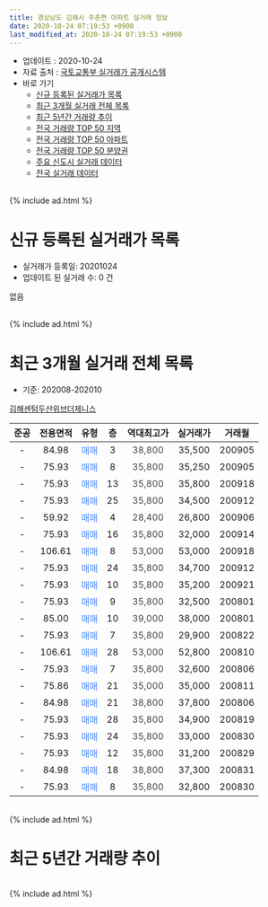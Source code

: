 ```yaml
---
title: 경상남도 김해시 주촌면 아파트 실거래 정보
date: 2020-10-24 07:19:53 +0900
last_modified_at: 2020-10-24 07:19:53 +0900
---
```


* 업데이트 : 2020-10-24
* 자료 출처 : [국토교통부 실거래가 공개시스템](http://rt.molit.go.kr)
* 바로 가기
    * [신규 등록된 실거래가 목록](#신규-등록된-실거래가-목록)
    * [최근 3개월 실거래 전체 목록](#최근-3개월-실거래-전체-목록)
    * [최근 5년간 거래량 추이](#최근-5년간-거래량-추이)
    * [전국 거래량 TOP 50 지역](https://inasie.github.io/apt-trade-info/최근-3개월-전국에서-가장-거래가-많이-발생한-지역)
    * [전국 거래량 TOP 50 아파트](https://inasie.github.io/apt-trade-info/최근-3개월-전국에서-가장-거래가-많이-발생한-아파트)
    * [전국 거래량 TOP 50 분양권](https://inasie.github.io/apt-trade-info/최근-3개월-전국에서-가장-거래가-많이-발생한-분양권)
    * [주요 신도시 실거래 데이터](https://inasie.github.io/apt-trade-info/주요-신도시)
    * [전국 실거래 데이터](https://inasie.github.io/apt-trade-info/전국)
<br>
{% include ad.html %}
<br>

# 신규 등록된 실거래가 목록
* 실거래가 등록일: 20201024
* 업데이트 된 실거래 수: 0 건

없음

<br>
{% include ad.html %}
<br>

# 최근 3개월 실거래 전체 목록
* 기준: 202008-202010


[김해센텀두산위브더제니스](https://search.naver.com/search.naver?query=%EA%B2%BD%EC%83%81%EB%82%A8%EB%8F%84+%EA%B9%80%ED%95%B4%EC%8B%9C+%EC%A3%BC%EC%B4%8C%EB%A9%B4+%EA%B9%80%ED%95%B4%EC%84%BC%ED%85%80%EB%91%90%EC%82%B0%EC%9C%84%EB%B8%8C%EB%8D%94%EC%A0%9C%EB%8B%88%EC%8A%A4)

|준공|전용면적|유형|층|역대최고가|실거래가|거래월|
|:---:|:---:|:---:|:---:|:---:|:---:|:---:|
|-|84.98|<span style="color:#4285f3">매매</span>|3|<span style="color:#444444">38,800</span>|35,500|200905|
|-|75.93|<span style="color:#4285f3">매매</span>|8|<span style="color:#444444">35,800</span>|35,250|200905|
|-|75.93|<span style="color:#4285f3">매매</span>|13|<span style="color:#444444">35,800</span>|35,800|200918|
|-|75.93|<span style="color:#4285f3">매매</span>|25|<span style="color:#444444">35,800</span>|34,500|200912|
|-|59.92|<span style="color:#4285f3">매매</span>|4|<span style="color:#444444">28,400</span>|26,800|200906|
|-|75.93|<span style="color:#4285f3">매매</span>|16|<span style="color:#444444">35,800</span>|32,000|200914|
|-|106.61|<span style="color:#4285f3">매매</span>|8|<span style="color:#444444">53,000</span>|53,000|200918|
|-|75.93|<span style="color:#4285f3">매매</span>|24|<span style="color:#444444">35,800</span>|34,700|200912|
|-|75.93|<span style="color:#4285f3">매매</span>|10|<span style="color:#444444">35,800</span>|35,200|200921|
|-|75.93|<span style="color:#4285f3">매매</span>|9|<span style="color:#444444">35,800</span>|32,500|200801|
|-|85.00|<span style="color:#4285f3">매매</span>|10|<span style="color:#444444">39,000</span>|38,000|200801|
|-|75.93|<span style="color:#4285f3">매매</span>|7|<span style="color:#444444">35,800</span>|29,900|200822|
|-|106.61|<span style="color:#4285f3">매매</span>|28|<span style="color:#444444">53,000</span>|52,800|200810|
|-|75.93|<span style="color:#4285f3">매매</span>|7|<span style="color:#444444">35,800</span>|32,600|200806|
|-|75.86|<span style="color:#4285f3">매매</span>|21|<span style="color:#444444">35,000</span>|35,000|200811|
|-|84.98|<span style="color:#4285f3">매매</span>|21|<span style="color:#444444">38,800</span>|37,800|200806|
|-|75.93|<span style="color:#4285f3">매매</span>|28|<span style="color:#444444">35,800</span>|34,900|200819|
|-|75.93|<span style="color:#4285f3">매매</span>|24|<span style="color:#444444">35,800</span>|33,000|200830|
|-|75.93|<span style="color:#4285f3">매매</span>|12|<span style="color:#444444">35,800</span>|31,200|200829|
|-|84.98|<span style="color:#4285f3">매매</span>|18|<span style="color:#444444">38,800</span>|37,300|200831|
|-|75.93|<span style="color:#4285f3">매매</span>|8|<span style="color:#444444">35,800</span>|32,800|200830|


<br>
{% include ad.html %}
<br>

# 최근 5년간 거래량 추이


<div style="width:100%;">
    <canvas id="deal_progress" height="200"></canvas>
</div>

<script>
new Chart(document.getElementById("deal_progress"), {
    type: 'line',
    data: {
        labels: ['201510','201511','201512','201601','201602','201603','201604','201605','201606','201607','201608','201609','201610','201611','201612','201701','201702','201703','201704','201705','201706','201707','201708','201709','201710','201711','201712','201801','201802','201803','201804','201805','201806','201807','201808','201809','201810','201811','201812','201901','201902','201903','201904','201905','201906','201907','201908','201909','201910','201911','201912','202001','202002','202003','202004','202005','202006','202007','202008','202009','202010'],
        datasets: [{
            label: '매매',
            pointRadius: 1,
            data: [0, 0, 0, 0, 0, 0, 0, 0, 0, 0, 0, 0, 0, 0, 0, 0, 0, 0, 0, 0, 0, 0, 0, 0, 0, 0, 0, 0, 0, 0, 0, 0, 0, 0, 0, 0, 0, 0, 0, 0, 0, 20, 8, 14, 17, 9, 14, 9, 2, 4, 1, 4, 11, 3, 9, 36, 29, 16, 12, 9, 0],
            borderColor: "rgba(255, 201, 14, 1)",
            backgroundColor: "rgba(255, 201, 14, 0.5)",
            fill: false,
            lineTension: 0
        },{
            label: '전월세',
            pointRadius: 1,
            data: [0, 0, 0, 0, 0, 0, 0, 0, 0, 0, 0, 0, 0, 0, 0, 0, 0, 0, 0, 0, 0, 0, 0, 0, 0, 0, 0, 0, 0, 0, 0, 0, 0, 0, 0, 0, 0, 0, 0, 0, 0, 0, 19, 17, 25, 11, 6, 0, 0, 0, 0, 0, 3, 2, 0, 0, 5, 3, 0, 0, 0],
            borderColor: "rgba(0, 141, 185, 1)",
            backgroundColor: "rgba(0, 141, 185, 0.5)",
            fill: false,
            lineTension: 0
        }
        ]
    },
    options: {
        responsive: true,
        title: {
            display: false
        },
        tooltips: {
            mode: 'index',
            intersect: false
        },
        hover: {
            mode: 'nearest',
            intersect: true
        },
        scales: {
            xAxes: [{
                display: true,
                scaleLabel: {
                    display: true,
                    labelString: '년/월'
                }
            }],
            yAxes: [{
                display: true,
                ticks: {
                    suggestedMin: 0,
                },
                scaleLabel: {
                    display: true,
                    labelString: '실거래 수'
                }
            }]
        }
    }
});

</script>


<br>
{% include ad.html %}
<br>

